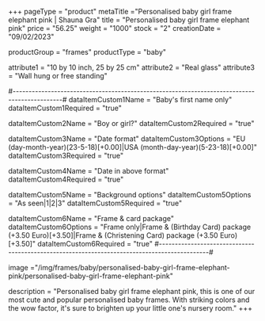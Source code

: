 +++
pageType = "product"
metaTitle ="Personalised baby girl frame elephant pink | Shauna Gra"
title = "Personalised baby girl frame elephant pink"
price = "56.25"
weight = "1000"
stock = "2"
creationDate = "09/02/2023"

productGroup = "frames"
productType = "baby"

attribute1 = "10 by 10 inch, 25 by 25 cm" 
attribute2 = "Real glass"
attribute3 = "Wall hung or free standing"

#---------------------------------------------------------------------------------------------#
dataItemCustom1Name = "Baby's first name only"
dataItemCustom1Required = "true"

dataItemCustom2Name = "Boy or girl?"
dataItemCustom2Required = "true"

dataItemCustom3Name = "Date format"
dataItemCustom3Options = "EU (day-month-year)(23-5-18)[+0.00]|USA (month-day-year)(5-23-18)[+0.00]"
dataItemCustom3Required = "true"

dataItemCustom4Name = "Date in above format"
dataItemCustom4Required = "true"

dataItemCustom5Name = "Background options"
dataItemCustom5Options = "As seen|1|2|3"
dataItemCustom5Required = "true"

dataItemCustom6Name = "Frame & card package"
dataItemCustom6Options = "Frame only|Frame & (Birthday Card) package (+3.50 Euro)[+3.50]|Frame & (Christening Card) package (+3.50 Euro)[+3.50]"
dataItemCustom6Required = "true"
#---------------------------------------------------------------------------------------------#

image ="/img/frames/baby/personalised-baby-girl-frame-elephant-pink/personalised-baby-girl-frame-elephant-pink"

description = "Personalised baby girl frame elephant pink, this is one of our most cute and popular personalised baby frames. With striking colors and the wow factor, it's sure to brighten up your little one's nursery room."
+++
